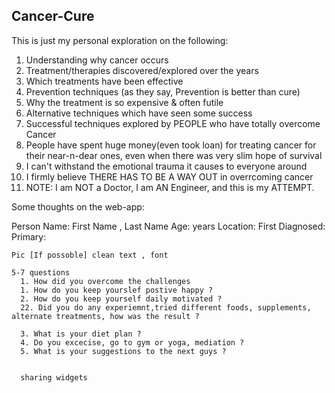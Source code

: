 ## Cancer-Cure
This is just my personal exploration on the following:
  1.  Understanding why cancer occurs 
  2.  Treatment/therapies discovered/explored over the years
  3.  Which treatments have been effective
  4.  Prevention techniques (as they say, Prevention is better than cure)
  5.  Why the treatment is so expensive & often futile
  6.  Alternative techniques which have seen some success 
  7.  Successful techniques explored by PEOPLE who have totally overcome Cancer
  8.  People have spent huge money(even took loan) for treating cancer for their near-n-dear ones,
      even when there was very slim hope of survival
  9.  I can't withstand the emotional trauma it causes to everyone around
  10. I firmly believe THERE HAS TO BE A WAY OUT in overrcoming cancer
  11. NOTE: I am NOT a Doctor, I am AN Engineer, and this is my ATTEMPT.
  
  
  Some thoughts on the web-app:
  
  Person
    Name: First Name , Last Name
    Age:    years
    Location: 
    First Diagnosed:
    Primary: 

    Pic [If possoble] clean text , font

    5-7 questions
      1. How did you overcome the challenges
      1. How do you keep yourslef postive happy ?
      2. How do you keep yourself daily motivated ?
      22. Did you do any experiemnt,tried different foods, supplements, alternate treatments, how was the result ?
      
      3. What is your diet plan ?
      4. Do you excecise, go to gym or yoga, mediation ?
      5. What is your suggestions to the next guys ?


      sharing widgets
   
   
   
